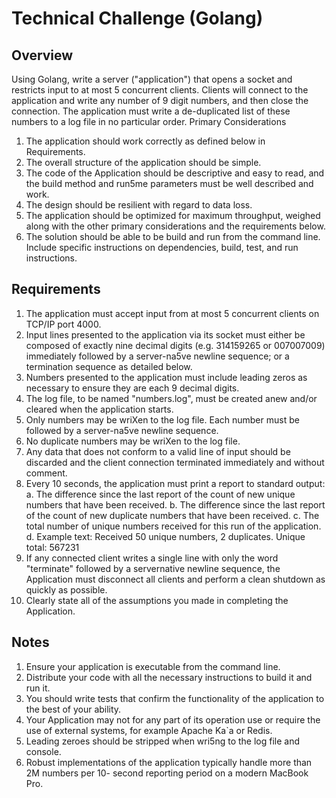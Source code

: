 # Technical Challenge (Golang)

## Overview

Using Golang, write a server ("application") that opens a socket and restricts input to at most 5
concurrent clients. Clients will connect to the application and write any number of 9 digit numbers,
and then close the connection. The application must write a de-duplicated list of these numbers to
a log file in no particular order.
Primary Considerations

1. The application should work correctly as defined below in Requirements.
2. The overall structure of the application should be simple.
3. The code of the Application should be descriptive and easy to read, and the build method and
   run5me parameters must be well described and work.
4. The design should be resilient with regard to data loss.
5. The application should be optimized for maximum throughput, weighed along with the other
   primary considerations and the requirements below.
6. The solution should be able to be build and run from the command line. Include specific
   instructions on dependencies, build, test, and run instructions. 
   
## Requirements

1. The application must accept input from at most 5 concurrent clients on TCP/IP port 4000.
2. Input lines presented to the application via its socket must either be composed of exactly nine
   decimal digits (e.g. 314159265 or 007007009) immediately followed by a server-na5ve newline
   sequence; or a termination sequence as detailed below.
3. Numbers presented to the application must include leading zeros as necessary to ensure they
   are each 9 decimal digits.
4. The log file, to be named "numbers.log", must be created anew and/or cleared when the
   application starts.
5. Only numbers may be wriXen to the log file. Each number must be followed by a server-na5ve
   newline sequence.
6. No duplicate numbers may be wriXen to the log file.
7. Any data that does not conform to a valid line of input should be discarded and the client
   connection terminated immediately and without comment.
8. Every 10 seconds, the application must print a report to standard output:
   a. The difference since the last report of the count of new unique numbers that have been
   received.
   b. The difference since the last report of the count of new duplicate numbers that have been
   received.
   c. The total number of unique numbers received for this run of the application.
   d. Example text: Received 50 unique numbers, 2 duplicates. Unique total: 567231
9. If any connected client writes a single line with only the word "terminate" followed by a servernative newline sequence, the Application must disconnect all clients and perform a clean
   shutdown as quickly as possible.
10. Clearly state all of the assumptions you made in completing the Application. 
    
## Notes

1. Ensure your application is executable from the command line.
2. Distribute your code with all the necessary instructions to build it and run it.
3. You should write tests that confirm the functionality of the application to the best of your
   ability.
4. Your Application may not for any part of its operation use or require the use of external
   systems, for example Apache Ka`a or Redis.
5. Leading zeroes should be stripped when wri5ng to the log file and console.
6. Robust implementations of the application typically handle more than 2M numbers per 10-
   second reporting period on a modern MacBook Pro.